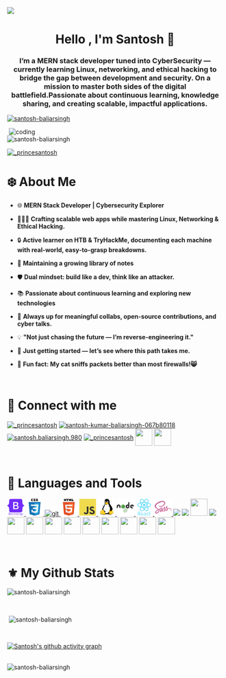 
<img src="https://github-production-user-asset-6210df.s3.amazonaws.com/88627642/432020575-0e7c7a72-3e5c-47bb-9751-5296abba7825.jpg?X-Amz-Algorithm=AWS4-HMAC-SHA256&X-Amz-Credential=AKIAVCODYLSA53PQK4ZA%2F20250409%2Fus-east-1%2Fs3%2Faws4_request&X-Amz-Date=20250409T201748Z&X-Amz-Expires=300&X-Amz-Signature=efa3e4850007edebab68be77b451f558406a8cd0e2a6cd501dcdb212577a394f&X-Amz-SignedHeaders=host" >


<h1 align="center">Hello , I'm Santosh 👋</h1>
<h3 align="center">I’m a MERN stack developer tuned into CyberSecurity — currently learning Linux, networking, and ethical hacking to bridge the gap between development and security. On a mission to master both sides of the digital battlefield.Passionate about continuous learning, knowledge sharing, and creating scalable, impactful applications.</h3>

<p align="left"> <a href="https://github.com/ryo-ma/github-profile-trophy"><img src="https://github-profile-trophy.vercel.app/?username=santosh-baliarsingh" alt="santosh-baliarsingh" /></a> </p>

<img align="right" alt="coding" width="500" src="https://lyshtechnology.com/admin/assets/img/animation_images/developer.gif"/>

<p align="left"> <img src="https://komarev.com/ghpvc/?username=santosh-baliarsingh&label=Profile%20views&color=0e75b6&style=flat" alt="santosh-baliarsingh" /> </p>

<p align="left"> <a href="https://twitter.com/_princesantosh" target="blank"><img src="https://img.shields.io/twitter/follow/_princesantosh?logo=twitter&style=for-the-badge" alt="_princesantosh" /></a> </p>
<h1> ❄️ About Me</h1>

- 🌐 **MERN Stack Developer | Cybersecurity Explorer**
  
- 🧑🏻‍💻 **Crafting scalable web apps while mastering Linux, Networking & Ethical Hacking.**
  
- 🔒 **Active learner on HTB & TryHackMe, documenting each machine with real-world, easy-to-grasp breakdowns.**
  
- 📖 **Maintaining a growing library of notes**

- 🛡️ **Dual mindset: build like a dev, think like an attacker.**

- 📚 **Passionate about continuous learning and exploring new technologies**

- 🤝 **Always up for meaningful collabs, open-source contributions, and cyber talks.**
  
- 💡 **"Not just chasing the future — I’m reverse-engineering it."**
  
- 🐺 **Just getting started — let’s see where this path takes me.**

- 🎉 **Fun fact: My cat sniffs packets better than most firewalls!😸**

<br/>
<h1 align="left">🍁 Connect with me</h3>
<div>
<p align="left">
<a href="https://twitter.com/_princesantosh" target="blank"><img align="center" src="https://img.icons8.com/ios-filled/50/twitterx--v1.png" alt="_princesantosh" width="40" height="40" /></a>
<a href="https://linkedin.com/in/santosh-kumar-baliarsingh-067b80118" target="blank"><img align="center" src="https://raw.githubusercontent.com/rahuldkjain/github-profile-readme-generator/master/src/images/icons/Social/linked-in-alt.svg" alt="santosh-kumar-baliarsingh-067b80118" height="30" width="40" /></a>
<a href="https://fb.com/santosh.baliarsingh.980" target="blank"><img align="center" src="https://raw.githubusercontent.com/rahuldkjain/github-profile-readme-generator/master/src/images/icons/Social/facebook.svg" alt="santosh.baliarsingh.980" height="30" width="40" /></a>
<a href="https://instagram.com/_princesantosh" target="blank"><img align="center" src="https://raw.githubusercontent.com/rahuldkjain/github-profile-readme-generator/master/src/images/icons/Social/instagram.svg" alt="_princesantosh" height="30" width="40" /></a>
<a href="https://discordapp.com/users/729731548605317230" target="blank"><img align="center" src="https://img.icons8.com/3d-fluency/94/discord-logo.png" height="40" width="40"/></a>  
<a href="https://join.skype.com/invite/wkeAsW77iHaD" target="blank"><img align="center" src="https://img.icons8.com/fluency/48/skype.png" height="40" width="40"/></a>
 
</p>
</div>
<br/>

<h1 align="left">🔱 Languages and Tools</h3>
<div>
<p align="left"> <a href="https://getbootstrap.com" target="_blank" rel="noreferrer"> <img src="https://raw.githubusercontent.com/devicons/devicon/master/icons/bootstrap/bootstrap-plain-wordmark.svg" alt="bootstrap" width="40" height="40"/> </a> <a href="https://www.w3schools.com/css/" target="_blank" rel="noreferrer"> <img src="https://raw.githubusercontent.com/devicons/devicon/master/icons/css3/css3-original-wordmark.svg" alt="css3" width="40" height="40"/> </a> <a href="https://git-scm.com/" target="_blank" rel="noreferrer"> <img src="https://www.vectorlogo.zone/logos/git-scm/git-scm-icon.svg" alt="git" width="40" height="40"/> </a> <a href="https://www.w3.org/html/" target="_blank" rel="noreferrer"> <img src="https://raw.githubusercontent.com/devicons/devicon/master/icons/html5/html5-original-wordmark.svg" alt="html5" width="40" height="40"/> </a> <a href="https://developer.mozilla.org/en-US/docs/Web/JavaScript" target="_blank" rel="noreferrer"> <img src="https://raw.githubusercontent.com/devicons/devicon/master/icons/javascript/javascript-original.svg" alt="javascript" width="40" height="40"/> </a> <a href="https://www.linux.org/" target="_blank" rel="noreferrer"> <img src="https://raw.githubusercontent.com/devicons/devicon/master/icons/linux/linux-original.svg" alt="linux" width="40" height="40"/> </a> <a href="https://nodejs.org" target="_blank" rel="noreferrer"> <img src="https://raw.githubusercontent.com/devicons/devicon/master/icons/nodejs/nodejs-original-wordmark.svg" alt="nodejs" width="40" height="40"/> </a> <a href="https://reactjs.org/" target="_blank" rel="noreferrer"> <img src="https://raw.githubusercontent.com/devicons/devicon/master/icons/react/react-original-wordmark.svg" alt="react" width="40" height="40"/> </a> <a href="https://sass-lang.com" target="_blank" rel="noreferrer"> <img src="https://raw.githubusercontent.com/devicons/devicon/master/icons/sass/sass-original.svg" alt="sass" width="40" height="40"/> </a> 
<img src="https://img.icons8.com/color/48/undefined/visual-studio-code-2019.png"/>
<img src="https://img.icons8.com/color/48/000000/redux.png"/>
<img src="https://cdn.jsdelivr.net/gh/devicons/devicon/icons/jest/jest-plain.svg" width="40" height="40" />
<img src="https://img.icons8.com/color/48/null/tailwind_css.png"/>  
<img src="https://img.icons8.com/?size=100&id=bosfpvRzNOG8&format=png&color=000000"  width="40" height="40" /> 
<img src="https://img.icons8.com/?size=100&id=PZQVBAxaueDJ&format=png&color=000000"  width="40" height="40" /> 
<img src="https://img.icons8.com/?size=100&id=uJM6fQYqDaZK&format=png&color=000000"  width="40" height="40" /> 
<img src="https://img.icons8.com/?size=100&id=MWiBjkuHeMVq&format=png&color=000000"  width="40" height="40" /> 
<img src="https://img.icons8.com/?size=100&id=BUnExfsRs3CW&format=png&color=000000"  width="40" height="40" />   
<img src="https://img.icons8.com/?size=100&id=9MJf0ngDwS8z&format=png&color=000000"  width="40" height="40" />  
<img src="https://img.icons8.com/?size=100&id=l75OEUJkPAk4&format=png&color=000000"  width="40" height="40" /> 
<img src="https://img.icons8.com/?size=100&id=101665&format=png&color=000000"  width="40" height="40" /> 
<img src="https://img.icons8.com/?size=100&id=9OGIyU8hrxW5&format=png&color=000000"  width="40" height="40" /> 
 

</p>
</div>
<br/>
<h1>⚜️ My Github Stats</h1>
<div>
<p><img src="https://github-readme-stats.vercel.app/api/top-langs?username=santosh-baliarsingh&show_icons=true&locale=en&layout=compact" alt="santosh-baliarsingh" /></p>
</div>
<br/>
<p>&nbsp;<img align="center" src="https://github-readme-stats.vercel.app/api?username=santosh-baliarsingh&show_icons=true&locale=en" alt="santosh-baliarsingh" /></p>
<br/>

[![Santosh's github activity graph](https://github-readme-activity-graph.vercel.app/graph?username=Santosh-Baliarsingh&theme=react-dark)](https://github.com/Santosh-Baliarsingh/github-readme-activity-graph)

<br/>
<img align="center" src="https://streak-stats.demolab.com?user=Santosh-Baliarsingh" alt="santosh-baliarsingh"/>
